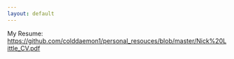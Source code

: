 ```yaml
---
layout: default
---
```

My Resume: https://github.com/colddaemon1/personal_resouces/blob/master/Nick%20Little_CV.pdf
